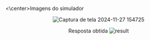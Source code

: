 <\center>Imagens do simulador<center>
![Captura de tela 2024-11-27 154725](https://github.com/user-attachments/assets/60cff832-aac2-4c3a-8aae-7294600eaea7)


Resposta obtida
![result](https://github.com/user-attachments/assets/d20064c3-6d89-413d-b071-937d28defedf)
